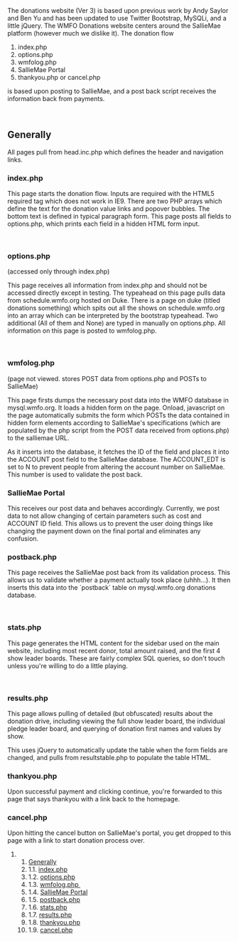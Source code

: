  

The donations website (Ver 3) is based upon previous work by Andy Saylor
and Ben Yu and has been updated to use Twitter Bootstrap, MySQLi, and a
little jQuery. The WMFO Donations website centers around the SallieMae
platform (however much we dislike it). The donation flow

1.  index.php
2.  options.php
3.  wmfolog.php
4.  SallieMae Portal
5.  thankyou.php or cancel.php

is based upon posting to SallieMae, and a post back script receives the
information back from payments.

 

Generally 
---------

All pages pull from head.inc.php which defines the header and navigation
links.

### index.php 

This page starts the donation flow. Inputs are required with the HTML5
required tag which does not work in IE9. There are two PHP arrays which
define the text for the donation value links and popover bubbles. The
bottom text is defined in typical paragraph form. This page posts all
fields to options.php, which prints each field in a hidden HTML form
input.

 

### options.php 

(accessed only through index.php)

This page receives all information from index.php and should not be
accessed directly except in testing. The typeahead on this page pulls
data from schedule.wmfo.org hosted on Duke. There is a page on duke
(titled donations something) which spits out all the shows on
schedule.wmfo.org into an array which can be interpreted by the
bootstrap typeahead. Two additional (All of them and None) are typed in
manually on options.php. All information on this page is posted to
wmfolog.php.

 

### wmfolog.php  

(page not viewed. stores POST data from options.php and POSTs to
SallieMae)

This page firsts dumps the necessary post data into the WMFO database in
mysql.wmfo.org. It loads a hidden form on the page. Onload, javascript
on the page automatically submits the form which POSTs the data
contained in hidden form elements according to SallieMae's
specifications (which are populated by the php script from the POST data
received from options.php) to the salliemae URL.

As it inserts into the database, it fetches the ID of the field and
places it into the ACCOUNT post field to the SallieMae database. The
ACCOUNT\_EDT is set to N to prevent people from altering the account
number on SallieMae. This number is used to validate the post back.

### SallieMae Portal 

This receives our post data and behaves accordingly. Currently, we post
data to not allow changing of certain parameters such as cost and
ACCOUNT ID field. This allows us to prevent the user doing things like
changing the payment down on the final portal and eliminates any
confusion.

### postback.php 

This page receives the SallieMae post back from its validation process.
This allows us to validate whether a payment actually took place
(uhhh...). It then inserts this data into the \`postback\` table on
mysql.wmfo.org donations database.

 

### stats.php 

This page generates the HTML content for the sidebar used on the main
website, including most recent donor, total amount raised, and the first
4 show leader boards. These are fairly complex SQL queries, so don't
touch unless you're willing to do a little playing.

 

### results.php 

This page allows pulling of detailed (but obfuscated) results about the
donation drive, including viewing the full show leader board, the
individual pledge leader board, and querying of donation first names and
values by show.

This uses jQuery to automatically update the table when the form fields
are changed, and pulls from resultstable.php to populate the table HTML.

### thankyou.php 

Upon successful payment and clicking continue, you're forwarded to this
page that says thankyou with a link back to the homepage.

### cancel.php 

Upon hitting the cancel button on SallieMae's portal, you get dropped to
this page with a link to start donation process over.

1.  1. [Generally](#Generally)
    1.  1.1. [index.php](#index.php)
    2.  1.2. [options.php](#options.php)
    3.  1.3. [wmfolog.php ](#wmfolog.php)
    4.  1.4. [SallieMae Portal](#SallieMae_Portal)
    5.  1.5. [postback.php](#postback.php)
    6.  1.6. [stats.php](#stats.php)
    7.  1.7. [results.php](#results.php)
    8.  1.8. [thankyou.php](#thankyou.php)
    9.  1.9. [cancel.php](#cancel.php)


